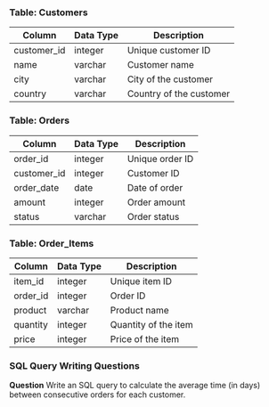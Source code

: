### Table: Customers

| Column | Data Type | Description |
| --- | --- | --- |
| customer_id | integer | Unique customer ID |
| name | varchar | Customer name |
| city | varchar | City of the customer |
| country | varchar | Country of the customer |

### Table: Orders

| Column | Data Type | Description |
| --- | --- | --- |
| order_id | integer | Unique order ID |
| customer_id | integer | Customer ID |
| order_date | date | Date of order |
| amount | integer | Order amount |
| status | varchar | Order status |

### Table: Order_Items

| Column | Data Type | Description |
| --- | --- | --- |
| item_id | integer | Unique item ID |
| order_id | integer | Order ID |
| product | varchar | Product name |
| quantity | integer | Quantity of the item |
| price | integer | Price of the item |

### **SQL Query Writing Questions**

**Question**
Write an SQL query to calculate the average time (in days) between consecutive orders for each customer.

